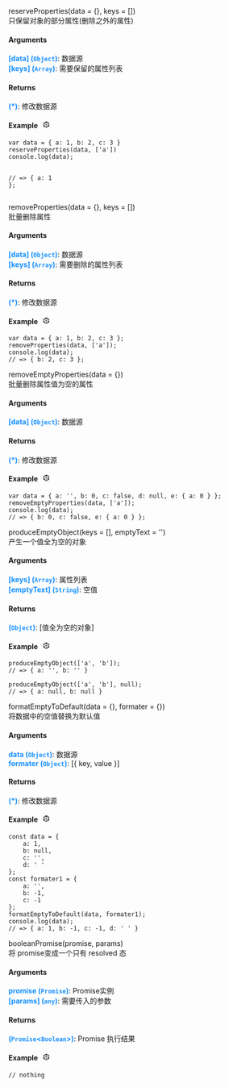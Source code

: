 <div><div id="reserveproperties" class="item-method-name" style="margin-top: -65px; padding-top: 65px;"><div class="item-method-name-area">reserveProperties(data = {}, keys = [])</div></div><div class="item-method-content"><div>只保留对象的部分属性(删除之外的属性)</div><h4>Arguments</h4><div><strong style="color: #1890ff;">[data]</strong><strong style="color: #1890ff;"> (<code>Object</code>)</strong><span>: 数据源</span></div><div><strong style="color: #1890ff;">[keys]</strong><strong style="color: #1890ff;"> (<code>Array</code>)</strong><span>: 需要保留的属性列表</span></div><h4>Returns</h4><span><strong style="color: #1890ff;">(*)</strong><span>: 修改数据源</span></span><h4><span>Example</span><i style="margin-left: 10px; cursor: pointer;" ariaLabel="图标: code" class="anticon anticon-code-sandbox action-showREPL" data-funcname="reserveProperties" data-example="120,156,45,204,193,10,64,64,20,70,225,87,249,179,65,77,132,221,136,103,176,55,22,23,55,41,221,209,29,217,200,187,139,172,207,215,233,163,147,20,51,29,132,6,23,200,162,48,24,45,74,131,201,162,194,237,68,57,176,158,220,169,223,89,143,149,67,242,114,131,62,166,120,72,157,76,94,130,223,56,219,252,242,149,180,118,226,36,207,209,180,255,17,119,29,13,15,233,198,33,7"><svg viewBox="64 64 896 896" focusable="false" data-icon="code-sandbox" width="1em" height="1em" fill="currentColor" aria-hidden="true"><path d="M709.6 210l.4-.2h.2L512 96 313.9 209.8h-.2l.7.3L151.5 304v416L512 928l360.5-208V304l-162.9-94zM482.7 843.6L339.6 761V621.4L210 547.8V372.9l272.7 157.3v313.4zM238.2 321.5l134.7-77.8 138.9 79.7 139.1-79.9 135.2 78-273.9 158-274-158zM814 548.3l-128.8 73.1v139.1l-143.9 83V530.4L814 373.1v175.2z"></path></svg></i></h4><div style="display: none;">暂无</div><pre><code><span class="hljs-keyword">var</span> data = { <span class="hljs-attr">a</span>: <span class="hljs-number">1</span>, <span class="hljs-attr">b</span>: <span class="hljs-number">2</span>, <span class="hljs-attr">c</span>: <span class="hljs-number">3</span> }
<span class="hljs-title function_">reserveProperties</span>(data, [<span class="hljs-string">&#x27;a&#x27;</span>])
<span class="hljs-variable language_">console</span>.<span class="hljs-title function_">log</span>(data);

<span class="hljs-comment">// =&gt; { a: 1 };</span></code></pre></div></div>
<div><div id="removeproperties" class="item-method-name" style="margin-top: -65px; padding-top: 65px;"><div class="item-method-name-area">removeProperties(data = {}, keys = [])</div></div><div class="item-method-content"><div>批量删除属性</div><h4>Arguments</h4><div><strong style="color: #1890ff;">[data]</strong><strong style="color: #1890ff;"> (<code>Object</code>)</strong><span>: 数据源</span></div><div><strong style="color: #1890ff;">[keys]</strong><strong style="color: #1890ff;"> (<code>Array</code>)</strong><span>: 需要删除的属性列表</span></div><h4>Returns</h4><span><strong style="color: #1890ff;">(*)</strong><span>: 修改数据源</span></span><h4><span>Example</span><i style="margin-left: 10px; cursor: pointer;" ariaLabel="图标: code" class="anticon anticon-code-sandbox action-showREPL" data-funcname="removeProperties" data-example="120,156,139,86,42,75,44,82,72,73,44,73,84,176,85,168,86,72,180,82,48,212,81,72,178,82,48,210,81,72,182,82,48,86,168,181,142,201,43,74,205,205,47,75,13,40,202,47,72,45,42,201,76,45,214,0,41,215,81,136,86,79,84,143,213,4,202,39,231,231,21,231,231,164,234,229,228,167,131,165,64,98,250,250,10,182,118,64,3,81,140,82,138,5,0,118,7,33,131"><svg viewBox="64 64 896 896" focusable="false" data-icon="code-sandbox" width="1em" height="1em" fill="currentColor" aria-hidden="true"><path d="M709.6 210l.4-.2h.2L512 96 313.9 209.8h-.2l.7.3L151.5 304v416L512 928l360.5-208V304l-162.9-94zM482.7 843.6L339.6 761V621.4L210 547.8V372.9l272.7 157.3v313.4zM238.2 321.5l134.7-77.8 138.9 79.7 139.1-79.9 135.2 78-273.9 158-274-158zM814 548.3l-128.8 73.1v139.1l-143.9 83V530.4L814 373.1v175.2z"></path></svg></i></h4><div style="display: none;">暂无</div><pre><code><span class="hljs-keyword">var</span> data = { <span class="hljs-attr">a</span>: <span class="hljs-number">1</span>, <span class="hljs-attr">b</span>: <span class="hljs-number">2</span>, <span class="hljs-attr">c</span>: <span class="hljs-number">3</span> };
<span class="hljs-title function_">removeProperties</span>(data, [<span class="hljs-string">&#x27;a&#x27;</span>]);
<span class="hljs-variable language_">console</span>.<span class="hljs-title function_">log</span>(data);
<span class="hljs-comment">// =&gt; { b: 2, c: 3 };</span></code></pre></div></div>
<div><div id="removeemptyproperties" class="item-method-name" style="margin-top: -65px; padding-top: 65px;"><div class="item-method-name-area">removeEmptyProperties(data = {})</div></div><div class="item-method-content"><div>批量删除属性值为空的属性</div><h4>Arguments</h4><div><strong style="color: #1890ff;">[data]</strong><strong style="color: #1890ff;"> (<code>Object</code>)</strong><span>: 数据源</span></div><h4>Returns</h4><span><strong style="color: #1890ff;">(*)</strong><span>: 修改数据源</span></span><h4><span>Example</span><i style="margin-left: 10px; cursor: pointer;" ariaLabel="图标: code" class="anticon anticon-code-sandbox action-showREPL" data-funcname="removeEmptyProperties" data-example="120,156,93,141,177,14,130,64,16,5,127,229,133,230,52,217,8,245,25,236,236,237,145,98,133,213,152,44,183,228,238,36,49,134,127,23,180,210,246,189,201,76,83,76,28,209,115,102,212,120,129,61,156,35,92,60,42,66,231,113,101,77,66,232,61,194,67,149,32,254,11,85,152,49,239,207,33,202,96,147,28,135,49,63,79,209,70,137,249,46,105,179,234,8,141,99,215,110,23,168,179,144,76,101,167,118,251,92,235,86,150,168,15,139,235,191,244,27,40,218,55,73,200,48,124"><svg viewBox="64 64 896 896" focusable="false" data-icon="code-sandbox" width="1em" height="1em" fill="currentColor" aria-hidden="true"><path d="M709.6 210l.4-.2h.2L512 96 313.9 209.8h-.2l.7.3L151.5 304v416L512 928l360.5-208V304l-162.9-94zM482.7 843.6L339.6 761V621.4L210 547.8V372.9l272.7 157.3v313.4zM238.2 321.5l134.7-77.8 138.9 79.7 139.1-79.9 135.2 78-273.9 158-274-158zM814 548.3l-128.8 73.1v139.1l-143.9 83V530.4L814 373.1v175.2z"></path></svg></i></h4><div style="display: none;">暂无</div><pre><code><span class="hljs-keyword">var</span> data = { <span class="hljs-attr">a</span>: <span class="hljs-string">&#x27;&#x27;</span>, <span class="hljs-attr">b</span>: <span class="hljs-number">0</span>, <span class="hljs-attr">c</span>: <span class="hljs-literal">false</span>, <span class="hljs-attr">d</span>: <span class="hljs-literal">null</span>, <span class="hljs-attr">e</span>: { <span class="hljs-attr">a</span>: <span class="hljs-number">0</span> } };
<span class="hljs-title function_">removeEmptyProperties</span>(data, [<span class="hljs-string">&#x27;a&#x27;</span>]);
<span class="hljs-variable language_">console</span>.<span class="hljs-title function_">log</span>(data);
<span class="hljs-comment">// =&gt; { b: 0, c: false, e: { a: 0 } };</span></code></pre></div></div>
<div><div id="produceemptyobject" class="item-method-name" style="margin-top: -65px; padding-top: 65px;"><div class="item-method-name-area">produceEmptyObject(keys = [], emptyText = '')</div></div><div class="item-method-content"><div>产生一个值全为空的对象</div><h4>Arguments</h4><div><strong style="color: #1890ff;">[keys]</strong><strong style="color: #1890ff;"> (<code>Array</code>)</strong><span>: 属性列表</span></div><div><strong style="color: #1890ff;">[emptyText]</strong><strong style="color: #1890ff;"> (<code>String</code>)</strong><span>: 空值</span></div><h4>Returns</h4><span><strong style="color: #1890ff;">(<code>Object</code>)</strong><span>: [值全为空的对象]</span></span><h4><span>Example</span><i style="margin-left: 10px; cursor: pointer;" ariaLabel="图标: code" class="anticon anticon-code-sandbox action-showREPL" data-funcname="produceEmptyObject" data-example="120,156,139,86,42,40,202,79,41,77,78,117,205,45,40,169,244,79,202,74,77,46,209,136,86,79,84,215,81,80,79,82,143,213,180,142,201,211,215,87,176,181,83,168,86,72,180,82,80,7,10,39,129,40,133,90,37,29,252,58,117,20,242,74,115,114,208,244,131,132,192,38,128,24,64,51,98,1,151,160,37,208"><svg viewBox="64 64 896 896" focusable="false" data-icon="code-sandbox" width="1em" height="1em" fill="currentColor" aria-hidden="true"><path d="M709.6 210l.4-.2h.2L512 96 313.9 209.8h-.2l.7.3L151.5 304v416L512 928l360.5-208V304l-162.9-94zM482.7 843.6L339.6 761V621.4L210 547.8V372.9l272.7 157.3v313.4zM238.2 321.5l134.7-77.8 138.9 79.7 139.1-79.9 135.2 78-273.9 158-274-158zM814 548.3l-128.8 73.1v139.1l-143.9 83V530.4L814 373.1v175.2z"></path></svg></i></h4><div style="display: none;">暂无</div><pre><code><span class="hljs-title function_">produceEmptyObject</span>([<span class="hljs-string">&#x27;a&#x27;</span>, <span class="hljs-string">&#x27;b&#x27;</span>]);
<span class="hljs-comment">// =&gt; { a: &#x27;&#x27;, b: &#x27;&#x27; }</span></code></pre><pre><code><span class="hljs-title function_">produceEmptyObject</span>([<span class="hljs-string">&#x27;a&#x27;</span>, <span class="hljs-string">&#x27;b&#x27;</span>], <span class="hljs-literal">null</span>);
<span class="hljs-comment">// =&gt; { a: null, b: null }</span></code></pre></div></div>
<div><div id="formatemptytodefault" class="item-method-name" style="margin-top: -65px; padding-top: 65px;"><div class="item-method-name-area">formatEmptyToDefault(data = {}, formater = {})</div></div><div class="item-method-content"><div>将数据中的空值替换为默认值</div><h4>Arguments</h4><div><strong style="color: #1890ff;">data</strong><strong style="color: #1890ff;"> (<code>Object</code>)</strong><span>: 数据源</span></div><div><strong style="color: #1890ff;">formater</strong><strong style="color: #1890ff;"> (<code>Object</code>)</strong><span>: [{ key, value }]</span></div><h4>Returns</h4><span><strong style="color: #1890ff;">(*)</strong><span>: 修改数据源</span></span><h4><span>Example</span><i style="margin-left: 10px; cursor: pointer;" ariaLabel="图标: code" class="anticon anticon-code-sandbox action-showREPL" data-funcname="formatEmptyToDefault" data-example="120,156,139,86,74,206,207,43,46,81,72,73,44,73,84,176,85,168,142,201,83,0,130,68,43,5,67,29,8,51,201,74,33,175,52,39,7,202,75,182,82,80,87,135,178,83,128,108,5,245,152,188,90,235,152,60,136,33,105,249,69,185,137,37,169,69,134,40,38,193,53,0,141,210,53,68,24,164,107,8,209,11,209,229,154,91,80,82,25,146,239,146,154,150,88,154,83,162,1,114,143,14,194,64,77,168,29,249,57,169,122,57,249,233,96,105,144,152,190,190,130,173,157,66,53,196,193,80,11,32,102,235,64,221,167,80,171,20,11,0,140,241,65,186"><svg viewBox="64 64 896 896" focusable="false" data-icon="code-sandbox" width="1em" height="1em" fill="currentColor" aria-hidden="true"><path d="M709.6 210l.4-.2h.2L512 96 313.9 209.8h-.2l.7.3L151.5 304v416L512 928l360.5-208V304l-162.9-94zM482.7 843.6L339.6 761V621.4L210 547.8V372.9l272.7 157.3v313.4zM238.2 321.5l134.7-77.8 138.9 79.7 139.1-79.9 135.2 78-273.9 158-274-158zM814 548.3l-128.8 73.1v139.1l-143.9 83V530.4L814 373.1v175.2z"></path></svg></i></h4><div style="display: none;">暂无</div><pre><code><span class="hljs-keyword">const</span> data = {
    <span class="hljs-attr">a</span>: <span class="hljs-number">1</span>,
    <span class="hljs-attr">b</span>: <span class="hljs-literal">null</span>,
    <span class="hljs-attr">c</span>: <span class="hljs-string">&#x27;&#x27;</span>,
    <span class="hljs-attr">d</span>: <span class="hljs-string">&#x27; &#x27;</span>
};
<span class="hljs-keyword">const</span> formater1 = {
    <span class="hljs-attr">a</span>: <span class="hljs-string">&#x27;&#x27;</span>,
    <span class="hljs-attr">b</span>: -<span class="hljs-number">1</span>,
    <span class="hljs-attr">c</span>: -<span class="hljs-number">1</span>
};
<span class="hljs-title function_">formatEmptyToDefault</span>(data, formater1);
<span class="hljs-variable language_">console</span>.<span class="hljs-title function_">log</span>(data);
<span class="hljs-comment">// =&gt; { a: 1, b: -1, c: -1, d: &#x27; &#x27; }</span></code></pre></div></div>
<div><div id="booleanpromise" class="item-method-name" style="margin-top: -65px; padding-top: 65px;"><div class="item-method-name-area">booleanPromise(promise, params)</div></div><div class="item-method-content"><div>将 promise变成一个只有 resolved 态</div><h4>Arguments</h4><div><strong style="color: #1890ff;">promise</strong><strong style="color: #1890ff;"> (<code>Promise</code>)</strong><span>: Promise实例</span></div><div><strong style="color: #1890ff;">[params]</strong><strong style="color: #1890ff;"> (<code>any</code>)</strong><span>: 需要传入的参数</span></div><h4>Returns</h4><span><strong style="color: #1890ff;">(<code>Promise</code><<code>Boolean</code>>)</strong><span>: Promise 执行结果</span></span><h4><span>Example</span><i style="margin-left: 10px; cursor: pointer;" ariaLabel="图标: code" class="anticon anticon-code-sandbox action-showREPL" data-funcname="booleanPromise" data-example="120,156,139,86,210,215,87,200,203,47,201,200,204,75,87,138,5,0,30,200,4,114"><svg viewBox="64 64 896 896" focusable="false" data-icon="code-sandbox" width="1em" height="1em" fill="currentColor" aria-hidden="true"><path d="M709.6 210l.4-.2h.2L512 96 313.9 209.8h-.2l.7.3L151.5 304v416L512 928l360.5-208V304l-162.9-94zM482.7 843.6L339.6 761V621.4L210 547.8V372.9l272.7 157.3v313.4zM238.2 321.5l134.7-77.8 138.9 79.7 139.1-79.9 135.2 78-273.9 158-274-158zM814 548.3l-128.8 73.1v139.1l-143.9 83V530.4L814 373.1v175.2z"></path></svg></i></h4><div style="display: none;">暂无</div><pre><code><span class="hljs-comment">// nothing</span></code></pre></div></div>